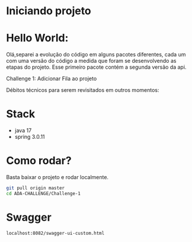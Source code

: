 # Iniciando projeto

# Hello World:

Olá,separei a evolução do código em alguns pacotes diferentes, cada um com uma versão do código a medida que foram se desenvolvendo as etapas do projeto.
Esse primeiro pacote contém a segunda versão da api.

Challenge 1: Adicionar Fila ao projeto

Débitos técnicos para serem revisitados em outros momentos:


# Stack
- java 17
- spring 3.0.11

# Como rodar?
Basta baixar o projeto e rodar localmente.
```bash
git pull origin master
cd ADA-CHALLENGE/Challenge-1
```

# Swagger
```bash
localhost:8082/swagger-ui-custom.html
```